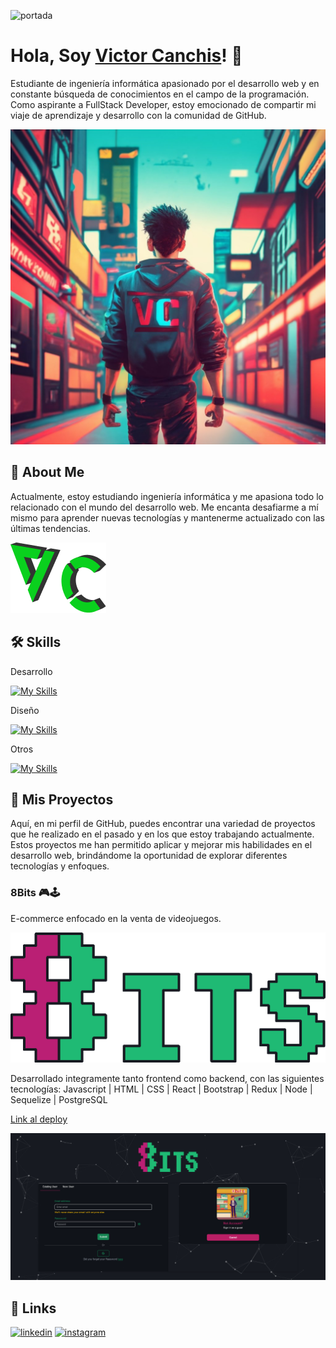 

![portada](https://user-images.githubusercontent.com/74038190/241765440-80728820-e06b-4f96-9c9e-9df46f0cc0a5.gif)
# Hola, Soy [Victor Canchis](https://www.linkedin.com/in/victor-canchis-0055b91b0/)! 👋

Estudiante de ingeniería informática apasionado por el desarrollo web y en constante búsqueda de conocimientos en el campo de la programación. Como aspirante a FullStack Developer, estoy emocionado de compartir mi viaje de aprendizaje y desarrollo con la comunidad de GitHub.

![perfil](https://raw.githubusercontent.com/VictorC1707/ImagesIA/master/perfil1.jpeg)


## 🚀 About Me

Actualmente, estoy estudiando ingeniería informática y me apasiona todo lo relacionado con el mundo del desarrollo web. Me encanta desafiarme a mí mismo para aprender nuevas tecnologías y mantenerme actualizado con las últimas tendencias.

![8Bits Logo](https://raw.githubusercontent.com/VictorC1707/ImagesIA/master/Personal/Group.png)
## 🛠 Skills
Desarrollo

[![My Skills](https://skillicons.dev/icons?i=js,html,css,react,nodejs,express,postgres,sass,bootstrap)](https://skillicons.dev)

Diseño

[![My Skills](https://skillicons.dev/icons?i=figma,ai)](https://skillicons.dev)

Otros

[![My Skills](https://skillicons.dev/icons?i=git,github,cpp,wordpress)](https://skillicons.dev)

## 📌 Mis Proyectos
Aquí, en mi perfil de GitHub, puedes encontrar una variedad de proyectos que he realizado en el pasado y en los que estoy trabajando actualmente. Estos proyectos me han permitido aplicar y mejorar mis habilidades en el desarrollo web, brindándome la oportunidad de explorar diferentes tecnologías y enfoques.


### 8Bits 🎮🕹
E-commerce enfocado en la venta de videojuegos.

![8Bits Logo](https://raw.githubusercontent.com/VictorC1707/ImagesIA/master/8Bits/Imagen1.png)

Desarrollado integramente tanto frontend como backend, con las siguientes tecnologías:
Javascript | HTML | CSS | React | Bootstrap | Redux | Node | Sequelize | PostgreSQL

[Link al deploy]( https://8-bits-front.vercel.app/)

![App Screenshot](https://raw.githubusercontent.com/VictorC1707/ImagesIA/master/8Bits/Landing.png)


## 🔗 Links

[![linkedin](https://img.shields.io/badge/linkedin-0A66C2?style=for-the-badge&logo=linkedin&logoColor=white)](https://www.linkedin.com/in/victor-canchis-0055b91b0/)
[![instagram](https://img.shields.io/badge/instagram-D29?style=for-the-badge&logo=instagram&logoColor=white)](https://instagram.com/victorcanchis7?igshid=OGQ5ZDc2ODk2ZA==)

